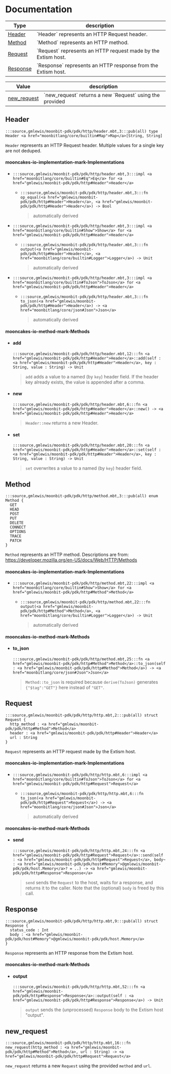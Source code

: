 # Documentation
|Type|description|
|---|---|
|[Header](#Header)| \`Header\` represents an HTTP Request header.|
|[Method](#Method)| \`Method\` represents an HTTP method.|
|[Request](#Request)| \`Request\` represents an HTTP request made by the Extism host.|
|[Response](#Response)| \`Response\` represents an HTTP response from the Extism host.|

|Value|description|
|---|---|
|[new\_request](#new_request)| \`new\_request\` returns a new \`Request\` using the provided|

## Header

```moonbit
:::source,gmlewis/moonbit-pdk/pdk/http/header.mbt,3:::pub(all) type Header <a href="moonbitlang/core/builtin#Map">Map</a>[String, String]
```
 `Header` represents an HTTP Request header.
Multiple values for a single key are not deduped.

#### mooncakes-io-implementation-mark-Implementations
- ```moonbit
  :::source,gmlewis/moonbit-pdk/pdk/http/header.mbt,3:::impl <a href="moonbitlang/core/builtin#Eq">Eq</a> for <a href="gmlewis/moonbit-pdk/pdk/http#Header">Header</a>
  ```
  > 
  * ```moonbit
    :::source,gmlewis/moonbit-pdk/pdk/http/header.mbt,3:::fn op_equal(<a href="gmlewis/moonbit-pdk/pdk/http#Header">Header</a>, <a href="gmlewis/moonbit-pdk/pdk/http#Header">Header</a>) -> Bool
    ```
    > automatically derived
- ```moonbit
  :::source,gmlewis/moonbit-pdk/pdk/http/header.mbt,3:::impl <a href="moonbitlang/core/builtin#Show">Show</a> for <a href="gmlewis/moonbit-pdk/pdk/http#Header">Header</a>
  ```
  > 
  * ```moonbit
    :::source,gmlewis/moonbit-pdk/pdk/http/header.mbt,3:::fn output(<a href="gmlewis/moonbit-pdk/pdk/http#Header">Header</a>, <a href="moonbitlang/core/builtin#Logger">Logger</a>) -> Unit
    ```
    > automatically derived
- ```moonbit
  :::source,gmlewis/moonbit-pdk/pdk/http/header.mbt,3:::impl <a href="moonbitlang/core/builtin#ToJson">ToJson</a> for <a href="gmlewis/moonbit-pdk/pdk/http#Header">Header</a>
  ```
  > 
  * ```moonbit
    :::source,gmlewis/moonbit-pdk/pdk/http/header.mbt,3:::fn to_json(<a href="gmlewis/moonbit-pdk/pdk/http#Header">Header</a>) -> <a href="moonbitlang/core/json#Json">Json</a>
    ```
    > automatically derived

#### mooncakes-io-method-mark-Methods
- #### add
  ```moonbit
  :::source,gmlewis/moonbit-pdk/pdk/http/header.mbt,12:::fn <a href="gmlewis/moonbit-pdk/pdk/http#Header">Header</a>::add(self : <a href="gmlewis/moonbit-pdk/pdk/http#Header">Header</a>, key : String, value : String) -> Unit
  ```
  >  `add` adds a value to a named (by `key`) header field.
  > If the header key already exists, the value is appended after a comma.
- #### new
  ```moonbit
  :::source,gmlewis/moonbit-pdk/pdk/http/header.mbt,6:::fn <a href="gmlewis/moonbit-pdk/pdk/http#Header">Header</a>::new() -> <a href="gmlewis/moonbit-pdk/pdk/http#Header">Header</a>
  ```
  >  `Header::new` returns a new Header.
- #### set
  ```moonbit
  :::source,gmlewis/moonbit-pdk/pdk/http/header.mbt,20:::fn <a href="gmlewis/moonbit-pdk/pdk/http#Header">Header</a>::set(self : <a href="gmlewis/moonbit-pdk/pdk/http#Header">Header</a>, key : String, value : String) -> Unit
  ```
  >  `set` overwrites a value to a named (by `key`) header field.

## Method

```moonbit
:::source,gmlewis/moonbit-pdk/pdk/http/method.mbt,3:::pub(all) enum Method {
  GET
  HEAD
  POST
  PUT
  DELETE
  CONNECT
  OPTIONS
  TRACE
  PATCH
}
```
 `Method` represents an HTTP method.
Descriptions are from: https://developer.mozilla.org/en-US/docs/Web/HTTP/Methods

#### mooncakes-io-implementation-mark-Implementations
- ```moonbit
  :::source,gmlewis/moonbit-pdk/pdk/http/method.mbt,22:::impl <a href="moonbitlang/core/builtin#Show">Show</a> for <a href="gmlewis/moonbit-pdk/pdk/http#Method">Method</a>
  ```
  > 
  * ```moonbit
    :::source,gmlewis/moonbit-pdk/pdk/http/method.mbt,22:::fn output(<a href="gmlewis/moonbit-pdk/pdk/http#Method">Method</a>, <a href="moonbitlang/core/builtin#Logger">Logger</a>) -> Unit
    ```
    > automatically derived

#### mooncakes-io-method-mark-Methods
- #### to\_json
  ```moonbit
  :::source,gmlewis/moonbit-pdk/pdk/http/method.mbt,25:::fn <a href="gmlewis/moonbit-pdk/pdk/http#Method">Method</a>::to_json(self : <a href="gmlewis/moonbit-pdk/pdk/http#Method">Method</a>) -> <a href="moonbitlang/core/json#Json">Json</a>
  ```
  >  `Method::to_json` is required because `derive(ToJson)` generates `{"$tag":"GET"}` here instead of `"GET"`.

## Request

```moonbit
:::source,gmlewis/moonbit-pdk/pdk/http/http.mbt,2:::pub(all) struct Request {
  http_method : <a href="gmlewis/moonbit-pdk/pdk/http#Method">Method</a>
  header : <a href="gmlewis/moonbit-pdk/pdk/http#Header">Header</a>
  url : String
}
```
 `Request` represents an HTTP request made by the Extism host.

#### mooncakes-io-implementation-mark-Implementations
- ```moonbit
  :::source,gmlewis/moonbit-pdk/pdk/http/http.mbt,6:::impl <a href="moonbitlang/core/builtin#ToJson">ToJson</a> for <a href="gmlewis/moonbit-pdk/pdk/http#Request">Request</a>
  ```
  > 
  * ```moonbit
    :::source,gmlewis/moonbit-pdk/pdk/http/http.mbt,6:::fn to_json(<a href="gmlewis/moonbit-pdk/pdk/http#Request">Request</a>) -> <a href="moonbitlang/core/json#Json">Json</a>
    ```
    > automatically derived

#### mooncakes-io-method-mark-Methods
- #### send
  ```moonbit
  :::source,gmlewis/moonbit-pdk/pdk/http/http.mbt,24:::fn <a href="gmlewis/moonbit-pdk/pdk/http#Request">Request</a>::send(self : <a href="gmlewis/moonbit-pdk/pdk/http#Request">Request</a>, body~ : <a href="gmlewis/moonbit-pdk/pdk/host#Memory">@gmlewis/moonbit-pdk/pdk/host.Memory</a>? = ..) -> <a href="gmlewis/moonbit-pdk/pdk/http#Response">Response</a>
  ```
  >  `send` sends the `Request` to the host, waits for a response,
  > and returns it to the caller.
  > Note that the (optional) `body` is freed by this call.

## Response

```moonbit
:::source,gmlewis/moonbit-pdk/pdk/http/http.mbt,9:::pub(all) struct Response {
  status_code : Int
  body : <a href="gmlewis/moonbit-pdk/pdk/host#Memory">@gmlewis/moonbit-pdk/pdk/host.Memory</a>
}
```
 `Response` represents an HTTP response from the Extism host.

#### mooncakes-io-method-mark-Methods
- #### output
  ```moonbit
  :::source,gmlewis/moonbit-pdk/pdk/http/http.mbt,52:::fn <a href="gmlewis/moonbit-pdk/pdk/http#Response">Response</a>::output(self : <a href="gmlewis/moonbit-pdk/pdk/http#Response">Response</a>) -> Unit
  ```
  >  `output` sends the (unprocessed) `Response` body to the Extism host "output".

## new\_request

```moonbit
:::source,gmlewis/moonbit-pdk/pdk/http/http.mbt,16:::fn new_request(http_method : <a href="gmlewis/moonbit-pdk/pdk/http#Method">Method</a>, url : String) -> <a href="gmlewis/moonbit-pdk/pdk/http#Request">Request</a>
```
 `new_request` returns a new `Request` using the provided
`method` and `url`.
